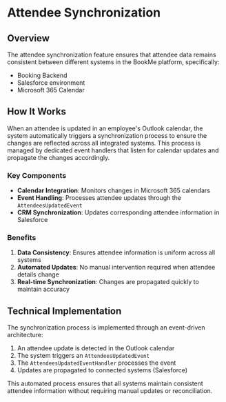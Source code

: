 # Attendee Synchronization

## Overview

The attendee synchronization feature ensures that attendee data remains consistent between different systems in the BookMe platform, specifically:

- Booking Backend
- Salesforce environment
- Microsoft 365 Calendar

## How It Works

When an attendee is updated in an employee's Outlook calendar, the system automatically triggers a synchronization process to ensure the changes are reflected across all integrated systems. This process is managed by dedicated event handlers that listen for calendar updates and propagate the changes accordingly.

### Key Components

- **Calendar Integration**: Monitors changes in Microsoft 365 calendars
- **Event Handling**: Processes attendee updates through the `AttendeesUpdatedEvent`
- **CRM Synchronization**: Updates corresponding attendee information in Salesforce

### Benefits

1. **Data Consistency**: Ensures attendee information is uniform across all systems
2. **Automated Updates**: No manual intervention required when attendee details change
3. **Real-time Synchronization**: Changes are propagated quickly to maintain accuracy

## Technical Implementation

The synchronization process is implemented through an event-driven architecture:

1. An attendee update is detected in the Outlook calendar
2. The system triggers an `AttendeesUpdatedEvent`
3. The `AttendeesUpdatedEventHandler` processes the event
4. Updates are propagated to connected systems (Salesforce)

This automated process ensures that all systems maintain consistent attendee information without requiring manual updates or reconciliation.
